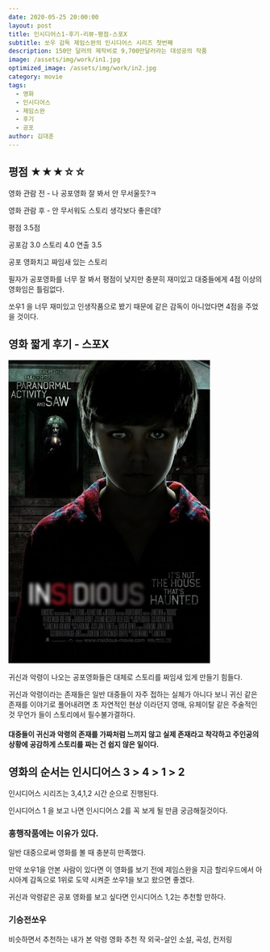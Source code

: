 ```yaml
---
date: 2020-05-25 20:00:00
layout: post
title: 인시디어스1-후기-리뷰-평점-스포X
subtitle: 쏘우 감독 제임스완의 인시디어스 시리즈 첫번째
description: 150만 달러의 제작비로 9,700만달러라는 대성공의 작품 
image: /assets/img/work/in1.jpg
optimized_image: /assets/img/work/in2.jpg
category: movie
tags:
  - 영화
  - 인시디어스
  - 제임스완
  - 후기
  - 공포
author: 김대훈
---
```


## 평점 ★★★☆☆ 

영화 관람 전 - 나 공포영화 잘 봐서 안 무서울듯?ㅋ

영화 관람 후 - 안 무서워도 스토리 생각보다 좋은데?

평점 3.5점

공포감 3.0 스토리 4.0 연출 3.5

공포 영화치고 짜임새 있는 스토리

필자가 공포영화를 너무 잘 봐서 평점이 낮지만 충분히 재미있고 대중들에게 4점 이상의 영화임은 틀림없다.

쏘우1 을 너무 재미있고 인생작품으로 봤기 때문에 같은 감독이 아니었다면 4점을 주었을 것이다.

## 영화 짧게 후기 - 스포X

![1](../assets/img/work/in3.jpg)

귀신과 악령이 나오는 공포영화들은 대체로 스토리를 짜임새 있게 만들기 힘들다.

귀신과 악령이라는 존재들은 일반 대중들이 자주 접하는 실체가 아니다 보니
귀신 같은 존재를 이야기로 풀어내려면 초 자연적인 현상 이라던지 영매, 유체이탈
같은 주술적인 것 무언가 들이 스토리에서 필수불가결하다. 

#### 대중들이 귀신과 악령의 존재를 가짜처럼 느끼지 않고 실제 존재라고 착각하고 주인공의 상황에 공감하게 스토리를 짜는 건 쉽지 않은 일이다. 

## 영화의 순서는 인시디어스 3 > 4 > 1 > 2

인시디어스 시리즈는 3,4,1,2 시간 순으로 진행된다.

인시디어스 1 을 보고 나면 인시디어스 2를 꼭 보게 될 만큼 궁금해질것이다.

### 흥행작품에는 이유가 있다.

일반 대중으로써 영화를 볼 때 충분히 만족했다.

만약 쏘우1을 안본 사람이 있다면 이 영화를 보기 전에 제임스완을
지금 할리우드에서 아시아계 감독으로 1위로 도약 시켜준 쏘우1을 보고 왔으면 좋겠다.

귀신과 악령같은 공포 영화를 보고 싶다면 인시디어스 1,2는 추천할 만하다.

### 기승전쏘우

비슷하면서 추천하는 내가 본 악령 영화 추천 작 외국-살인 소설, 곡성, 컨저링
